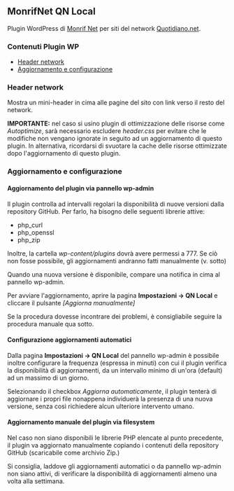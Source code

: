 ## MonrifNet QN Local

Plugin WordPress di [Monrif Net](http://www.monrif.net) per siti del network [Quotidiano.net](http://www.quotidiano.net).

### Contenuti Plugin WP

- [Header network](#netheader)
- [Aggiornamento e configurazione](#config)

<a name="netheader"></a>

### Header network

Mostra un mini-header in cima alle pagine del sito con link verso il resto del network.

**IMPORTANTE:** nel caso si usino plugin di ottimizzazione delle risorse come _Autoptimize_,
sarà necessario escludere _header.css_ per evitare che le modifiche non vengano ignorate
in seguito ad un aggiornamento di questo plugin. In alternativa, ricordarsi di svuotare
la cache delle risorse ottimizzate dopo l'aggiornamento di questo plugin.

<a name="config"></a>

### Aggiornamento e configurazione

#### Aggiornamento del plugin via pannello wp-admin

Il plugin controlla ad intervalli regolari la disponibilità di nuove versioni dalla
repository GitHub. Per farlo, ha bisogno delle seguenti librerie attive:

- php_curl
- php_openssl
- php_zip

Inoltre, la cartella _wp-content/plugins_ dovrà avere permessi a 777.
Se ciò non fosse possibile, gli aggiornamenti andranno fatti manualmente (v. sotto)

Quando una nuova versione è disponibile, compare una notifica in cima al pannello wp-admin.

Per avviare l'aggiornamento, aprire la pagina **Impostazioni -> QN Local** e cliccare il pulsante _[Aggiorna manualmente]_

Se la procedura dovesse incontrare dei problemi, è consigliabile seguire la procedura manuale qua sotto.

#### Configurazione aggiornamenti automatici

Dalla pagina **Impostazioni -> QN Local** del pannello wp-admin è possibile inoltre configurare la
frequenza (espressa in minuti) con cui il plugin verifica la disponibilità di aggiornamenti,
da un intervallo minimo di un'ora (default) ad un massimo di un giorno.

Selezionando il checkbox _Aggiorna automaticamente_, il plugin tenterà di aggiornare i propri file nonappena
individuerà la presenza di una nuova versione, senza così richiedere alcun ulteriore intervento umano.

#### Aggiornamento manuale del plugin via filesystem

Nel caso non siano disponibili le librerie PHP elencate al punto precedente,
il plugin va aggiornato manualmente copiando i contenuti della repository GitHub (scaricabile come archivio Zip.)

Si consiglia, laddove gli aggiornamenti automatici o da pannello wp-admin non siano attivi,
di verificare la disponibilità di aggiornamenti almeno una volta alla settimana.
